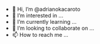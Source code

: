 - 👋 Hi, I’m @adrianokacaroto
- 👀 I’m interested in ...
- 🌱 I’m currently learning ...
- 💞️ I’m looking to collaborate on ...
- 📫 How to reach me ...

<!---
adrianokacaroto/adrianokacaroto is a ✨ special ✨ repository because its `README.md` (this file) appears on your GitHub profile.
You can click the Preview link to take a look at your changes.
--->
